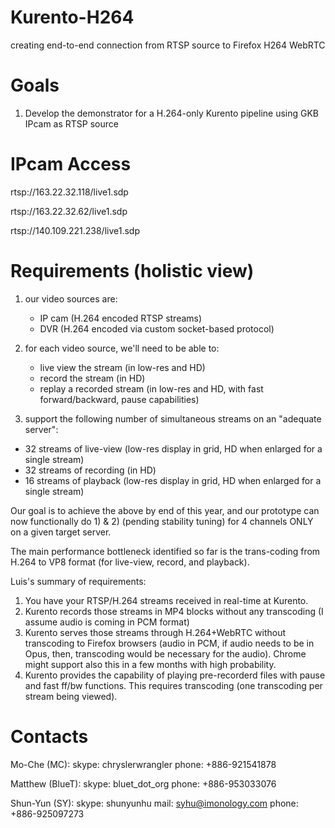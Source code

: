 # Kurento-H264
creating end-to-end connection from RTSP source to Firefox H264 WebRTC

# Goals

1. Develop the demonstrator for a H.264-only Kurento pipeline using GKB IPcam as RTSP source
	
	
# IPcam Access
	
rtsp://163.22.32.118/live1.sdp
	
rtsp://163.22.32.62/live1.sdp
	
rtsp://140.109.221.238/live1.sdp	
	

# Requirements (holistic view)

1. our video sources are:
   * IP cam (H.264 encoded RTSP streams)
   * DVR (H.264 encoded via custom socket-based protocol)

2. for each video source, we'll need to be able to:
   * live view the stream (in low-res and HD)
   * record the stream (in HD)
   * replay a recorded stream (in low-res and HD, with fast forward/backward, pause capabilities)

3. support the following number of simultaneous streams on an "adequate server":
  * 32 streams of live-view (low-res display in grid, HD when enlarged for a single stream)
  * 32 streams of recording (in HD)
  * 16 streams of playback (low-res display in grid, HD when enlarged for a single stream)

Our goal is to achieve the above by end of this year, and our prototype can now functionally do 1) & 2) (pending stability tuning) for 4 channels ONLY on a given target server.

The main performance bottleneck identified so far is the trans-coding from H.264 to VP8 format (for live-view, record, and playback).

Luis's summary of requirements:

1. You have your RTSP/H.264 streams received in real-time at Kurento.
2. Kurento records those streams in MP4 blocks without any transcoding (I assume audio is coming in PCM format)
3. Kurento serves those streams through H.264+WebRTC without transcoding to Firefox browsers (audio in PCM, if audio needs to be in Opus, then, transcoding would be necessary for the audio). Chrome might support also this in a few months with high probability.
4. Kurento provides the capability of playing pre-recorderd files with pause and fast ff/bw functions. This requires transcoding (one transcoding per stream being viewed).

# Contacts
Mo-Che (MC):
skype: chryslerwrangler
phone: +886-921541878

Matthew (BlueT):
skype: bluet_dot_org
phone: +886-953033076

Shun-Yun (SY):
skype: shunyunhu
mail: syhu@imonology.com
phone: +886-925097273